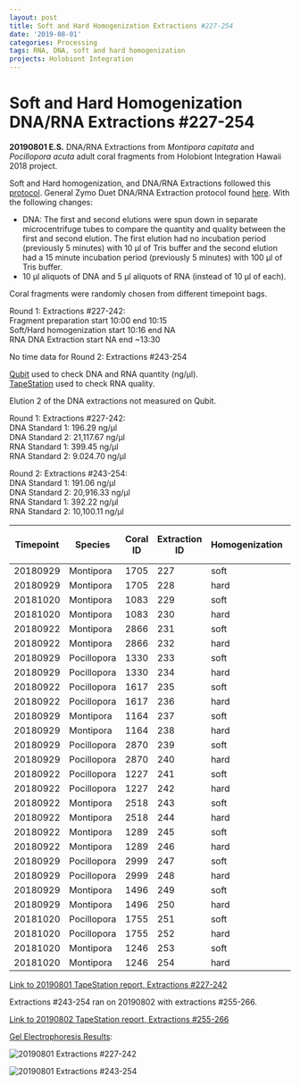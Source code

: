 ```yaml
---
layout: post
title: Soft and Hard Homogenization Extractions #227-254
date: '2019-08-01'
categories: Processing
tags: RNA, DNA, soft and hard homogenization
projects: Holobiont Integration
---
```


# Soft and Hard Homogenization DNA/RNA Extractions #227-254

**20190801 E.S.**
DNA/RNA Extractions from *Montipora capitata* and *Pocillopora acuta* adult coral fragments from Holobiont Integration Hawaii 2018 project.  

Soft and Hard homogenization, and DNA/RNA Extractions followed this [protocol](https://github.com/emmastrand/EmmaStrand_Notebook/blob/master/_posts/2019-06-05-Soft-and-Hard-Homogenization-Protocol.md). General Zymo Duet DNA/RNA Extraction protocol found [here](https://github.com/emmastrand/EmmaStrand_Notebook/blob/master/_posts/2019-05-31-Zymo-Duet-RNA-DNA-Extraction-Protocol.md). With the following changes:  
- DNA: The first and second elutions were spun down in separate microcentrifuge tubes to compare the quantity and quality between the first and second elution. The first elution had no incubation period (previously 5 minutes) with 10 μl of Tris buffer and the second elution had a 15 minute incubation period (previously 5 minutes) with 100 μl of Tris buffer.  
- 10 μl aliquots of DNA and 5 μl aliquots of RNA (instead of 10 μl of each).

Coral fragments were randomly chosen from different timepoint bags.

Round 1: Extractions #227-242:    
Fragment preparation start 10:00 end 10:15   
Soft/Hard homogenization start 10:16 end NA  
RNA DNA Extraction start NA end ~13:30

No time data for Round 2: Extractions #243-254  

[Qubit](https://github.com/emmastrand/EmmaStrand_Notebook/blob/master/_posts/2019-05-31-Qubit-Protocol.md) used to check DNA and RNA quantity (ng/μl).  
[TapeStation](https://github.com/emmastrand/EmmaStrand_Notebook/blob/master/_posts/2019-05-31-TapeStation-Protocol.md) used to check RNA quality.

Elution 2 of the DNA extractions not measured on Qubit.  

Round 1: Extractions #227-242:  
DNA Standard 1: 196.29 ng/μl  
DNA Standard 2: 21,117.67  ng/μl  
RNA Standard 1: 399.45  ng/μl  
RNA Standard 2: 9.024.70  ng/μl  

Round 2: Extractions #243-254:  
DNA Standard 1: 191.06 ng/μl    
DNA Standard 2: 20,916.33 ng/μl    
RNA Standard 1: 392.22 ng/μl    
RNA Standard 2: 10,100.11 ng/μl  

| Timepoint | Species     | Coral ID | Extraction ID | Homogenization | DNA Reading 1 | DNA Reading 2 | Average DNA ng/μl | RNA Reading 1 | RNA Reading 2 | Average RNA ng/μl | RIN |
|-----------|-------------|----------|---------------|----------------|---------------|---------------|-------------------|---------------|---------------|-------------------|-----|
| 20180929  | Montipora   | 1705     | 227           | soft           | 16.3          | 16.1          | 16.2              | 60.2          | 59.8          | 60                | 8.7 |
| 20180929  | Montipora   | 1705     | 228           | hard           | 11.9          | 11.8          | 11.85             | 27.2          | 27.2          | 27.2              | 8.5 |
| 20181020  | Montipora   | 1083     | 229           | soft           | 8.42          | 8.38          | 8.4               | 22            | 21.8          | 21.9              | 9.4 |
| 20181020  | Montipora   | 1083     | 230           | hard           | 6.98          | 6.94          | 6.96              | 13.2          | 13.2          | 13.2              | 8.6 |
| 20180922  | Montipora   | 2866     | 231           | soft           | 14.8          | 14.7          | 14.75             | 46.4          | 46.4          | 46.4              | 8.8 |
| 20180922  | Montipora   | 2866     | 232           | hard           | 10.8          | 10.8          | 10.8              | 20.4          | 20.4          | 20.4              | 7.5 |
| 20180929  | Pocillopora | 1330     | 233           | soft           | 25            | 24.8          | 24.9              | 110           | 110           | 110               | 8.3 |
| 20180929  | Pocillopora | 1330     | 234           | hard           | 16.9          | 16.7          | 16.8              | 82.6          | 82.4          | 82.5              | 8.8 |
| 20180922  | Pocillopora | 1617     | 235           | soft           | 24            | 24            | 24                | 91.8          | 91.6          | 91.7              | 8.5 |
| 20180922  | Pocillopora | 1617     | 236           | hard           | 30            | 29.8          | 29.9              | 114           | 114           | 114               | 7.8 |
| 20180929  | Montipora   | 1164     | 237           | soft           | 15.2          | 15.1          | 15.15             | 46.4          | 45.8          | 46.1              | 7.9 |
| 20180929  | Montipora   | 1164     | 238           | hard           | 8.86          | 8.76          | 8.81              | 19.2          | 19            | 19.1              | 9.3 |
| 20180929  | Pocillopora | 2870     | 239           | soft           | 39.2          | 39            | 39.1              | 129           | 129           | 129               | 8.9 |
| 20180929  | Pocillopora | 2870     | 240           | hard           | 36.2          | 35.8          | 36                | 120           | 120           | 120               | 8.6 |
| 20180922  | Pocillopora | 1227     | 241           | soft           | 15.5          | 15.3          | 15.4              | 99.8          | 98.8          | 99.3              | 6.9 |
| 20180922  | Pocillopora | 1227     | 242           | hard           | 10.6          | 10.5          | 10.55             | 146           | 144           | 145               | 7.9 |
| 20180922  | Montipora   | 2518     | 243           | soft           | 14            | 13.8          | 13.9              | 18.4          | 18.2          | 18.3              | 9.2 |
| 20180922  | Montipora   | 2518     | 244           | hard           | 8.32          | 9.28          | 8.8               | 18            | 17.8          | 17.9              | 8.8 |
| 20180922  | Montipora   | 1289     | 245           | soft           | 7.44          | 7.4           | 7.42              | 14.6          | 14.2          | 14.4              | **  |
| 20180922  | Montipora   | 1289     | 246           | hard           | 7.52          | 7.5           | 7.51              | 10.6          | 10.8          | 10.7              | **  |
| 20180929  | Pocillopora | 2999     | 247           | soft           | 54.2          | 54.2          | 54.2              | 106           | 105           | 105.5             | 7   |
| 20180929  | Pocillopora | 2999     | 248           | hard           | 44            | 44            | 44                | 96            | 95.4          | 95.7              | 7   |
| 20180929  | Montipora   | 1496     | 249           | soft           | 12.2          | 12.1          | 12.15             | 18.4          | 18.2          | 18.3              | 8.8 |
| 20180929  | Montipora   | 1496     | 250           | hard           | 9.9           | 9.88          | 9.89              | 11.4          | 11.2          | 11.3              | **  |
| 20181020  | Pocillopora | 1755     | 251           | soft           | 19.3          | 19.2          | 19.25             | 57            | 56.4          | 56.7              | 8.2 |
| 20181020  | Pocillopora | 1755     | 252           | hard           | 12.4          | 11.6          | 12                | 19.6          | 19.6          | 19.6              | 8.6 |
| 20181020  | Montipora   | 1246     | 253           | soft           | 19.1          | 18.9          | 19                | 28.4          | 28            | 28.2              | 8.8 |
| 20181020  | Montipora   | 1246     | 254           | hard           | 19.8          | 19.9          | 19.85             | 53.4          | 52.8          | 53.1              | 8.2 |

[Link to 20190801 TapeStation report, Extractions #227-242](https://github.com/emmastrand/EmmaStrand_Notebook/blob/master/TapeStation/2019-08-01%20-%2014.14.03.pdf)  

Extractions #243-254 ran on 20190802 with extractions #255-266.  

[Link to 20190802 TapeStation report, Extractions #255-266]()

[Gel Electrophoresis Results](https://github.com/emmastrand/EmmaStrand_Notebook/blob/master/_posts/2019-07-16-Gel-Electrophoresis-Protocol.md):

![20190801 Extractions #227-242](https://github.com/emmastrand/EmmaStrand_Notebook/blob/master/images/20190801_1.JPG?raw=true)

![20190801 Extractions #243-254](https://github.com/emmastrand/EmmaStrand_Notebook/blob/master/images/20190801_2.JPG?raw=true)
